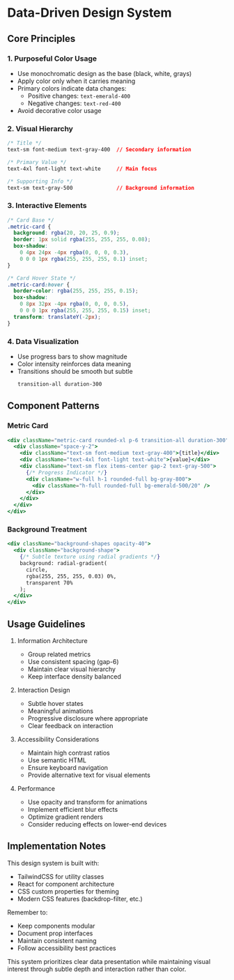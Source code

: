 # Data-Driven Design System

## Core Principles

### 1. Purposeful Color Usage
- Use monochromatic design as the base (black, white, grays)
- Apply color only when it carries meaning
- Primary colors indicate data changes:
  - Positive changes: `text-emerald-400`
  - Negative changes: `text-red-400`
- Avoid decorative color usage

### 2. Visual Hierarchy
```css
/* Title */
text-sm font-medium text-gray-400  // Secondary information

/* Primary Value */
text-4xl font-light text-white     // Main focus

/* Supporting Info */
text-sm text-gray-500              // Background information
```

### 3. Interactive Elements
```css
/* Card Base */
.metric-card {
  background: rgba(20, 20, 25, 0.9);
  border: 1px solid rgba(255, 255, 255, 0.08);
  box-shadow: 
    0 4px 24px -4px rgba(0, 0, 0, 0.3),
    0 0 0 1px rgba(255, 255, 255, 0.1) inset;
}

/* Card Hover State */
.metric-card:hover {
  border-color: rgba(255, 255, 255, 0.15);
  box-shadow: 
    0 8px 32px -4px rgba(0, 0, 0, 0.5),
    0 0 0 1px rgba(255, 255, 255, 0.15) inset;
  transform: translateY(-2px);
}
```

### 4. Data Visualization
- Use progress bars to show magnitude
- Color intensity reinforces data meaning
- Transitions should be smooth but subtle
  ```css
  transition-all duration-300
  ```

## Component Patterns

### Metric Card
```jsx
<div className="metric-card rounded-xl p-6 transition-all duration-300">
  <div className="space-y-2">
    <div className="text-sm font-medium text-gray-400">{title}</div>
    <div className="text-4xl font-light text-white">{value}</div>
    <div className="text-sm flex items-center gap-2 text-gray-500">
      {/* Progress Indicator */}
      <div className="w-full h-1 rounded-full bg-gray-800">
        <div className="h-full rounded-full bg-emerald-500/20" />
      </div>
    </div>
  </div>
</div>
```

### Background Treatment
```jsx
<div className="background-shapes opacity-40">
  <div className="background-shape">
    {/* Subtle texture using radial gradients */}
    background: radial-gradient(
      circle, 
      rgba(255, 255, 255, 0.03) 0%, 
      transparent 70%
    );
  </div>
</div>
```

## Usage Guidelines

1. Information Architecture
   - Group related metrics
   - Use consistent spacing (gap-6)
   - Maintain clear visual hierarchy
   - Keep interface density balanced

2. Interaction Design
   - Subtle hover states
   - Meaningful animations
   - Progressive disclosure where appropriate
   - Clear feedback on interaction

3. Accessibility Considerations
   - Maintain high contrast ratios
   - Use semantic HTML
   - Ensure keyboard navigation
   - Provide alternative text for visual elements

4. Performance
   - Use opacity and transform for animations
   - Implement efficient blur effects
   - Optimize gradient renders
   - Consider reducing effects on lower-end devices

## Implementation Notes

This design system is built with:
- TailwindCSS for utility classes
- React for component architecture
- CSS custom properties for theming
- Modern CSS features (backdrop-filter, etc.)

Remember to:
- Keep components modular
- Document prop interfaces
- Maintain consistent naming
- Follow accessibility best practices

This system prioritizes clear data presentation while maintaining visual interest through subtle depth and interaction rather than color.